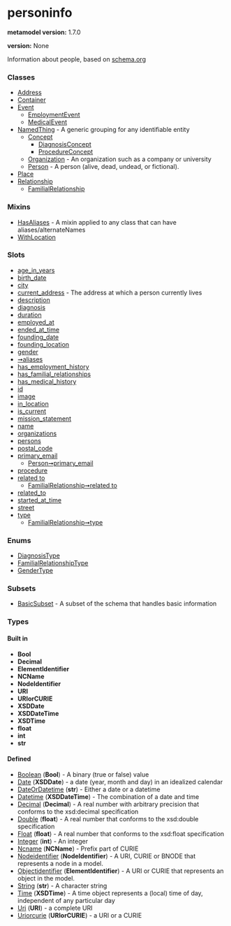 
# personinfo


**metamodel version:** 1.7.0

**version:** None


Information about people, based on [schema.org](http://schema.org)


### Classes

 * [Address](Address.md)
 * [Container](Container.md)
 * [Event](Event.md)
     * [EmploymentEvent](EmploymentEvent.md)
     * [MedicalEvent](MedicalEvent.md)
 * [NamedThing](NamedThing.md) - A generic grouping for any identifiable entity
     * [Concept](Concept.md)
         * [DiagnosisConcept](DiagnosisConcept.md)
         * [ProcedureConcept](ProcedureConcept.md)
     * [Organization](Organization.md) - An organization such as a company or university
     * [Person](Person.md) - A person (alive, dead, undead, or fictional).
 * [Place](Place.md)
 * [Relationship](Relationship.md)
     * [FamilialRelationship](FamilialRelationship.md)

### Mixins

 * [HasAliases](HasAliases.md) - A mixin applied to any class that can have aliases/alternateNames
 * [WithLocation](WithLocation.md)

### Slots

 * [age_in_years](age_in_years.md)
 * [birth_date](birth_date.md)
 * [city](city.md)
 * [current_address](current_address.md) - The address at which a person currently lives
 * [description](description.md)
 * [diagnosis](diagnosis.md)
 * [duration](duration.md)
 * [employed_at](employed_at.md)
 * [ended_at_time](ended_at_time.md)
 * [founding_date](founding_date.md)
 * [founding_location](founding_location.md)
 * [gender](gender.md)
 * [➞aliases](hasAliases__aliases.md)
 * [has_employment_history](has_employment_history.md)
 * [has_familial_relationships](has_familial_relationships.md)
 * [has_medical_history](has_medical_history.md)
 * [id](id.md)
 * [image](image.md)
 * [in_location](in_location.md)
 * [is_current](is_current.md)
 * [mission_statement](mission_statement.md)
 * [name](name.md)
 * [organizations](organizations.md)
 * [persons](persons.md)
 * [postal_code](postal_code.md)
 * [primary_email](primary_email.md)
     * [Person➞primary_email](Person_primary_email.md)
 * [procedure](procedure.md)
 * [related to](related_to.md)
     * [FamilialRelationship➞related to](FamilialRelationship_related_to.md)
 * [related_to](related_to.md)
 * [started_at_time](started_at_time.md)
 * [street](street.md)
 * [type](type.md)
     * [FamilialRelationship➞type](FamilialRelationship_type.md)

### Enums

 * [DiagnosisType](DiagnosisType.md)
 * [FamilialRelationshipType](FamilialRelationshipType.md)
 * [GenderType](GenderType.md)

### Subsets

 * [BasicSubset](BasicSubset.md) - A subset of the schema that handles basic information

### Types


#### Built in

 * **Bool**
 * **Decimal**
 * **ElementIdentifier**
 * **NCName**
 * **NodeIdentifier**
 * **URI**
 * **URIorCURIE**
 * **XSDDate**
 * **XSDDateTime**
 * **XSDTime**
 * **float**
 * **int**
 * **str**

#### Defined

 * [Boolean](types/Boolean.md)  (**Bool**)  - A binary (true or false) value
 * [Date](types/Date.md)  (**XSDDate**)  - a date (year, month and day) in an idealized calendar
 * [DateOrDatetime](types/DateOrDatetime.md)  (**str**)  - Either a date or a datetime
 * [Datetime](types/Datetime.md)  (**XSDDateTime**)  - The combination of a date and time
 * [Decimal](types/Decimal.md)  (**Decimal**)  - A real number with arbitrary precision that conforms to the xsd:decimal specification
 * [Double](types/Double.md)  (**float**)  - A real number that conforms to the xsd:double specification
 * [Float](types/Float.md)  (**float**)  - A real number that conforms to the xsd:float specification
 * [Integer](types/Integer.md)  (**int**)  - An integer
 * [Ncname](types/Ncname.md)  (**NCName**)  - Prefix part of CURIE
 * [Nodeidentifier](types/Nodeidentifier.md)  (**NodeIdentifier**)  - A URI, CURIE or BNODE that represents a node in a model.
 * [Objectidentifier](types/Objectidentifier.md)  (**ElementIdentifier**)  - A URI or CURIE that represents an object in the model.
 * [String](types/String.md)  (**str**)  - A character string
 * [Time](types/Time.md)  (**XSDTime**)  - A time object represents a (local) time of day, independent of any particular day
 * [Uri](types/Uri.md)  (**URI**)  - a complete URI
 * [Uriorcurie](types/Uriorcurie.md)  (**URIorCURIE**)  - a URI or a CURIE
